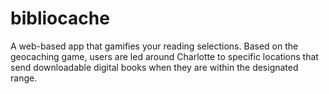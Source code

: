 # bibliocache

A web-based app that gamifies your reading selections.  Based on the geocaching game, users are led around Charlotte to specific locations that send downloadable digital books when they are within the designated range.